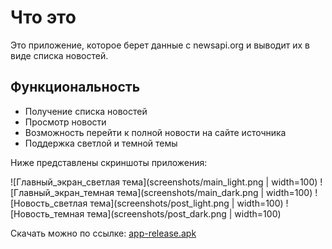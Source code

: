 # Что это
Это приложение, которое берет данные с newsapi.org и выводит их в виде списка новостей.

## Функциональность

- Получение списка новостей
- Просмотр новости
- Возможность перейти к полной новости на сайте источника
- Поддержка светлой и темной темы

Ниже представлены скриншоты приложения:

![Главный_экран_светлая тема](screenshots/main_light.png | width=100)
![Главный_экран_темная тема](screenshots/main_dark.png | width=100)
![Новость_светлая тема](screenshots/post_light.png | width=100)
![Новость_темная тема](screenshots/post_dark.png | width=100)

Скачать можно по ссылке: [app-release.apk](https://raw.githubusercontent.com/kosyan2917/flutter_dz1/master/app-release.apk)
